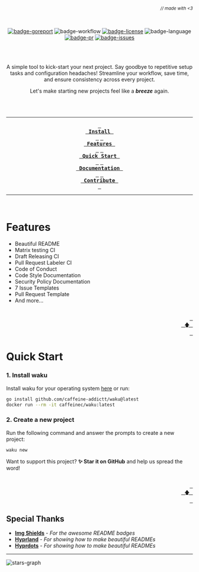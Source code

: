 ###### _<div align="right"><sub>// made with <3</sub></div>_

<div align="center">

<!-- Project Banner -->

<a href="https://github.com/caffeine-addictt/waku">
    <img src="https://waku.ngjx.org/static/logo-full-transparent.png" style="max-width:1125px;" alt="">
</a>

<br>

<!-- Badges -->

[![badge-goreport]][goreport-url]
![badge-workflow]
[![badge-license]][license]
![badge-language]
[![badge-pr]][prs]
[![badge-issues]][issues]

<br><br>

<!-- Description -->

A simple tool to kick-start your next project.
Say goodbye to repetitive setup tasks and configuration headaches!
Streamline your workflow, save time, and ensure consistency across every project.

Let's make starting new projects feel like a **_breeze_** again.

<br><br>

---

<!-- TOC -->

**[<kbd> <br> Install <br> </kbd>][install-url]**
**[<kbd> <br> Features <br> </kbd>](#features)**
**[<kbd> <br> Quick Start <br> </kbd>](#quick-start)**
**[<kbd> <br> Documentation <br> </kbd>][docs-url]**
**[<kbd> <br> Contribute <br> </kbd>][contribute]**

---

<br>

</div>

# Features

- Beautiful README
- Matrix testing CI
- Draft Releasing CI
- Pull Request Labeler CI
- Code of Conduct
- Code Style Documentation
- Security Policy Documentation
- 7 Issue Templates
- Pull Request Template
- And more...

<div align="right">
  <br>
  <a href="#-made-with-3"><kbd> <br> 🡅 <br> </kbd></a>
</div>

# Quick Start

### 1. Install waku

Install waku for your operating system [here][docs-url] or run:

```sh
go install github.com/caffeine-addictt/waku@latest
docker run --rm -it caffeinec/waku:latest
```

### 2. Create a new project

Run the following command and answer the prompts to create a new project:

```sh
waku new
```

Want to support this project? **✨ Star it on GitHub** and help us spread the word!

<div align="right">
  <br>
  <a href="#-made-with-3"><kbd> <br> 🡅 <br> </kbd></a>
</div>

## Special Thanks

- **[Img Shields][img-shields]** - _For the awesome README badges_
- **[Hyprland][hyprland]** - _For showing how to make beautiful READMEs_
- **[Hyprdots][hyprdots]** - _For showing how to make beautiful READMEs_

---

![stars-graph]

<!-- MARKDOWN LINKS & IMAGES -->
<!-- https://www.markdownguide.org/basic-syntax/#reference-style-links -->

[stars-graph]: https://starchart.cc/caffeine-addictt/waku.svg?variant=adaptive
[prs]: https://github.com/caffeine-addictt/waku/pulls
[issues]: https://github.com/caffeine-addictt/waku/issues
[license]: https://github.com/caffeine-addictt/waku/blob/main/LICENSE

<!---------------- {{Links}} ---------------->

[install-url]: https://waku.ngjx.org/install
[docs-url]: https://waku.ngjx.org
[goreport-url]: https://goreportcard.com/report/github.com/caffeine-addictt/waku
[contribute]: https://github.com/caffeine-addictt/waku/blob/main/CONTRIBUTING.md

<!---------------- {{Thanks}} ---------------->

[hyprland]: https://github.com/hyprwm/Hyprland
[hyprdots]: https://github.com/prasanthrangan/hyprdots
[img-shields]: https://shields.io

<!---------------- {{Badges}} ---------------->

[badge-workflow]: https://github.com/caffeine-addictt/waku/actions/workflows/test-worker.yml/badge.svg
[badge-issues]: https://img.shields.io/github/issues/caffeine-addictt/waku
[badge-pr]: https://img.shields.io/github/issues-pr/caffeine-addictt/waku
[badge-language]: https://img.shields.io/github/languages/top/caffeine-addictt/waku
[badge-license]: https://img.shields.io/github/license/caffeine-addictt/waku
[badge-goreport]: https://goreportcard.com/badge/github.com/caffeine-addictt/waku
